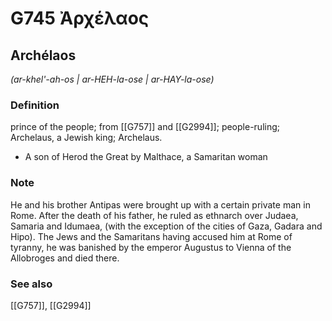 # G745 Ἀρχέλαος

## Archélaos

_(ar-khel'-ah-os | ar-HEH-la-ose | ar-HAY-la-ose)_

### Definition

prince of the people; from [[G757]] and [[G2994]]; people-ruling; Archelaus, a Jewish king; Archelaus.

- A son of Herod the Great by Malthace, a Samaritan woman

### Note

He and his brother Antipas were brought up with a certain private man in Rome. After the death of his father, he ruled as ethnarch over Judaea, Samaria and Idumaea, (with the exception of the cities of Gaza, Gadara and Hipo). The Jews and the Samaritans having accused him at Rome of tyranny, he was banished by the emperor Augustus to Vienna of the Allobroges and died there.

### See also

[[G757]], [[G2994]]


